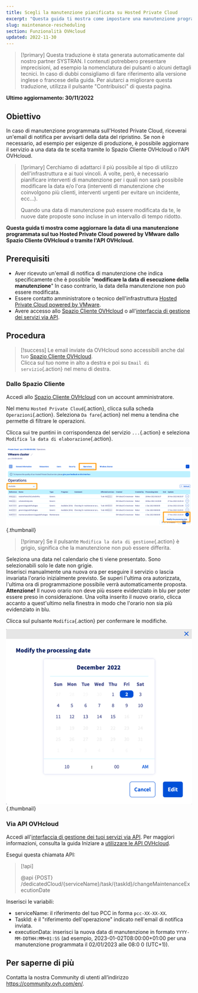 ```yaml
---
title: Scegli la manutenzione pianificata su Hosted Private Cloud
excerpt: "Questa guida ti mostra come impostare una manutenzione programmata sul tuo servizio Hosted Private Cloud powered by VMware"
slug: maintenance-rescheduling
section: Funzionalità OVHcloud
updated: 2022-11-30
---
```


> [!primary]
> Questa traduzione è stata generata automaticamente dal nostro partner SYSTRAN. I contenuti potrebbero presentare imprecisioni, ad esempio la nomenclatura dei pulsanti o alcuni dettagli tecnici. In caso di dubbi consigliamo di fare riferimento alla versione inglese o francese della guida. Per aiutarci a migliorare questa traduzione, utilizza il pulsante "Contribuisci" di questa pagina.
>

**Ultimo aggiornamento: 30/11/2022**

## Obiettivo

In caso di manutenzione programmata sull'Hosted Private Cloud, riceverai un'email di notifica per avvisarti della data del ripristino. Se non è necessario, ad esempio per esigenze di produzione, è possibile aggiornare il servizio a una data da te scelta tramite lo Spazio Cliente OVHcloud o l'API OVHcloud.

> [!primary]
> Cerchiamo di adattarci il più possibile al tipo di utilizzo dell'infrastruttura e ai tuoi vincoli. A volte, però, è necessario pianificare interventi di manutenzione per i quali non sarà possibile modificare la data e/o l'ora (interventi di manutenzione che coinvolgono più clienti, interventi urgenti per evitare un incidente, ecc...).
>
> Quando una data di manutenzione può essere modificata da te, le nuove date proposte sono incluse in un intervallo di tempo ridotto.

**Questa guida ti mostra come aggiornare la data di una manutenzione programmata sul tuo Hosted Private Cloud powered by VMware dallo Spazio Cliente OVHcloud o tramite l'API OVHcloud.**

## Prerequisiti

- Aver ricevuto un'email di notifica di manutenzione che indica specificamente che è possibile "**modificare la data di esecuzione della manutenzione**" In caso contrario, la data della manutenzione non può essere modificata.
- Essere contatto amministratore o tecnico dell'infrastruttura [Hosted Private Cloud powered by VMware](https://www.ovhcloud.com/it/enterprise/products/hosted-private-cloud/).
- Avere accesso allo [Spazio Cliente OVHcloud](https://www.ovh.com/auth/?action=gotomanager&from=https://www.ovh.it/&ovhSubsidiary=it) o all'[interfaccia di gestione dei servizi via API](https://eu.api.ovh.com/).

## Procedura

> [!success]
> Le email inviate da OVHcloud sono accessibili anche dal tuo [Spazio Cliente OVHcloud](https://www.ovh.com/auth/?action=gotomanager&from=https://www.ovh.it/&ovhSubsidiary=it).<br>
> Clicca sul tuo nome in alto a destra e poi su `Email di servizio`{.action} nel menu di destra.

### Dallo Spazio Cliente

Accedi allo [Spazio Cliente OVHcloud](https://www.ovh.com/auth/?action=gotomanager&from=https://www.ovh.it/&ovhSubsidiary=it) con un account amministratore.

Nel menu `Hosted Private Cloud`{.action}, clicca sulla scheda `Operazioni`{.action}. Seleziona `Da fare`{.action} nel menu a tendina che permette di filtrare le operazioni.

Clicca sui tre puntini in corrispondenza del servizio `...`{.action} e seleziona `Modifica la data di elaborazione`{.action}.

![modifica oraria](images/maintenance-date-edition01.png){.thumbnail}

> [!primary]
> Se il pulsante `Modifica la data di gestione`{.action} è grigio, significa che la manutenzione non può essere differita.

Seleziona una data nel calendario che ti viene presentato. Sono selezionabili solo le date non grigie.<br>
Inserisci manualmente una nuova ora per eseguire il servizio o lascia invariata l'orario inizialmente previsto. Se superi l'ultima ora autorizzata, l'ultima ora di programmazione possibile verrà automaticamente proposta.<br>
**Attenzione!** Il nuovo orario non deve più essere evidenziato in blu per poter essere preso in considerazione. Una volta inserito il nuovo orario, clicca accanto a quest'ultimo nella finestra in modo che l'orario non sia più evidenziato in blu.

Clicca sul pulsante `Modifica`{.action} per confermare le modifiche.

![modifica oraria](images/maintenance-date-edition02.png){.thumbnail}

### Via API OVHcloud

Accedi all'[interfaccia di gestione dei tuoi servizi via API](https://eu.api.ovh.com/). Per maggiori informazioni, consulta la guida Iniziare a [utilizzare le API OVHcloud](https://docs.ovh.com/it/api/first-steps-with-ovh-api/).

Esegui questa chiamata API:

> [!api]
>
> @api {POST} /dedicatedCloud/{serviceName}/task/{taskId}/changeMaintenanceExecutionDate
>

Inserisci le variabili:

- serviceName: il riferimento del tuo PCC in forma `pcc-XX-XX-XX`.
- TaskId: è il "riferimento dell'operazione" indicato nell'email di notifica inviata.
- executionData: inserisci la nuova data di manutenzione in formato `YYYY-MM-DDTHH:MM+01:SS` (ad esempio, 2023-01-02T08:00:00+01:00 per una manutenzione programmata il 02/01/2023 alle 08:0 0 (UTC+1)).

## Per saperne di più

Contatta la nostra Community di utenti all’indirizzo <https://community.ovh.com/en/>.